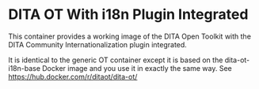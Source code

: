 DITA OT With i18n Plugin Integrated 
===================================

This container provides a working image
of the DITA Open Toolkit with the DITA Community
Internationalization plugin integrated.

It is identical to the generic OT container except it is based on the dita-ot-i18n-base Docker image and you use it in exactly the same way. See https://hub.docker.com/r/ditaot/dita-ot/